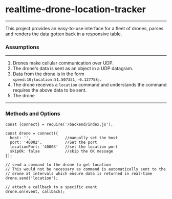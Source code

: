 # realtime-drone-location-tracker
---

This project provides an easy-to-use interface for a fleet of drones, parses and renders the data gotten back in a responsive table.

### Assumptions
---
1. Drones make cellular communication over UDP.
2. The drone's data is sent as an object in a UDP datagram.
3. Data from the drone is in the form `speed:10;location:51.507351,-0.127758;`.
4. The drone receives a `location` command and understands the command requires the above data to be sent.
5. The drone 
---
### Methods and Options

```
const {connect} = require('/backend/index.js');

const drone = connect({
  host: '',               //manually set the host
  port: '40002',          //Set the port
  locationPort: '40003'   //set the location port
  skipOk: false           //skip the OK message
});

// send a command to the drone to get location
// This would not be necessary as command is automatically sent to the 
// drone at intervals which ensure data is returned in real-time
drone.send('location');

// attach a callback to a specific event
drone.on(event, callback);

```
